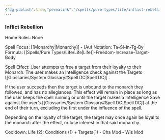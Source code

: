 ```yaml
---
{"dg-publish":true,"permalink":"/spells/pure-types/life/inflict-rebellion/","tags":["Spell/Life","Spell/Monarchy","Spell/Utility"]}
---
```


### Inflict Rebellion
Home Rules: None

Spell Focus: [[Monarchy\|Monarchy]] - (Au)
Notation: Ta-Si-In-Tg-By 
Formula: [[Spells/Pure Types/Life/Life\|Life]]-Freedom-Increase-Target-Body

Spell Effect:
User attempts to free a target from their loyalty to their Monarch. The user makes an Intelligence check against the Targets [[Glossaries/System Glossary#Spell DC\|Spell DC]] . 

If the user succeeds then the target is unbound to the monarch they followed, and has no allegiances. This effect will remain in place as long as the user keeps the spell running or until the target makes a Intelligence Save against the user’s [[Glossaries/System Glossary#Spell DC\|Spell DC]] at the end of their turn, excluding the first under the influence of the spell. 

Depending on the loyalty of the target, the target may once again be loyal to the monarch after the effect, or lose interest in that said monarchy.

Cooldown:
Life (2): Conditions (1) + Targets(1) - Cha Mod - Wis Mod
